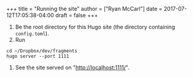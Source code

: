 +++
title = "Running the site"
author = ["Ryan McCarl"]
date = 2017-07-12T17:05:38-04:00
draft = false
+++

1.  Be the root directory for this Hugo site (the directory containing
    `config.toml`).
2.  Run

```text
cd ~/Dropbox/dev/fragments
hugo server --port 1111
```

1.  See the site served on "<http://localhost:1111/>".
